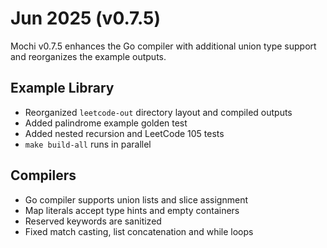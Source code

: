 # Jun 2025 (v0.7.5)

Mochi v0.7.5 enhances the Go compiler with additional union type support and reorganizes the example outputs.

## Example Library

- Reorganized `leetcode-out` directory layout and compiled outputs
- Added palindrome example golden test
- Added nested recursion and LeetCode 105 tests
- `make build-all` runs in parallel

## Compilers

- Go compiler supports union lists and slice assignment
- Map literals accept type hints and empty containers
- Reserved keywords are sanitized
- Fixed match casting, list concatenation and while loops

